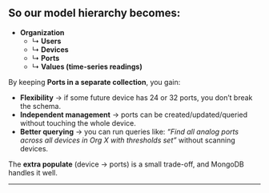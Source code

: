 ## So our model hierarchy becomes:

* **Organization**
  * ↳ **Users**
  * ↳ **Devices**
  * ↳ **Ports**
  * ↳ **Values (time-series readings)**


By keeping **Ports in a separate collection**, you gain:

* **Flexibility** → if some future device has 24 or 32 ports, you don’t break the schema.
* **Independent management** → ports can be created/updated/queried without touching the whole device.
* **Better querying** → you can run queries like: *“Find all analog ports across all devices in Org X with thresholds set”* without scanning devices.

The **extra populate** (device → ports) is a small trade-off, and MongoDB handles it well.

---
